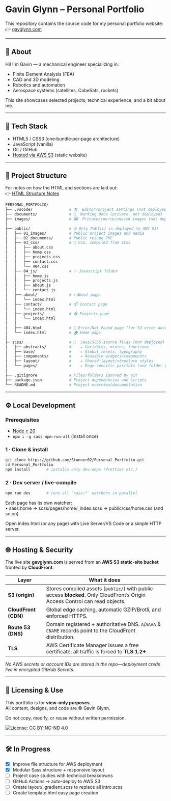 # Gavin Glynn – Personal Portfolio

This repository contains the source code for my personal portfolio website:  
👉 [gavglynn.com](https://gavglynn.com)

---

## 🔭 About

Hi! I'm Gavin — a mechanical engineer specializing in:

- Finite Element Analysis (FEA)
- CAD and 3D modeling
- Robotics and automation
- Aerospace systems (satellites, CubeSats, rockets)

This site showcases selected projects, technical experience, and a bit about me.

---

## 🧰 Tech Stack

- HTML5 / CSS3 (one‑bundle‑per‑page architecture)
- JavaScript (vanilla)
- Git / GitHub
- [Hosted via AWS S3](#hosting--security) (static website)

---

## 📁 Project Structure

For notes on how the HTML and sections are laid out:  
👉 [HTML Structure Notes](documents/html-home-layout.md)

```bash
PERSONAL_PORTFOLIO/
├── .vscode/                # 🛠️  Editor/project settings (not deployed)
├── documents/              # 📑  Working docs (private, not deployed)
├── images/                 # 🖼️  Private/source/unused images (not deployed)
│
├── public/                 # 🌐 Only Public/ is deployed to AWS S3!
│   ├── 01_images/          # Public project images and media
│   ├── 02_documents/       # Public resume PDF
│   ├── 03_css/             # 🎨 CSS, compiled from SCSS
│   │   ├── about.css
│   │   ├── home.css
│   │   ├── projects.css
│   │   ├── contact.css
│   │   └── 404.css
│   ├── 04_js/              # ✨ Javascript folder
│   │   ├── home.js
│   │   ├── projects.js
│   │   ├── about.js
│   │   └── contact.js
│   ├── about/              # ℹ️ About page
│   │   └── index.html
│   ├── contact/            # 📫 Contact page
│   │   └── index.html 
│   ├── projects/           # 🛠️ Projects page 
│   │   └── index.html
│   │
│   ├── 404.html            # 🚫 Error/Not Found page (for S3 error document)
│   └── index.html          # 🏠 Home page
│
├─ scss/                    # 💅  Sass/SCSS source files (not deployed)
│   ├── abstracts/          #    ▸ Variables, mixins, functions
│   ├── base/               #    ▸ Global resets, typography
│   ├── components/         #    ▸ Reusable widgets/components
│   ├── layout/             #    ▸ Shared layout/structure styles
│   └── pages/              #    ▸ Page-specific partials (one folder per page)
│
├── .gitignore              # Files/folders ignored by git
├── package.json            # Project dependencies and scripts
└── README.md               # Project overview/documentation
```
---

## ⚙️ Local Development

### Prerequisites
* [Node ≥ 20](https://nodejs.org/)  
* `npm i -g sass npm-run-all`  (install once)

### 1 · Clone & install

```bash
git clone https://github.com/Stunner02/Personal_Portfolio.git
cd Personal_Portfolio
npm install       # installs only dev-deps (Prettier etc.)
```

### 2 · Dev server / live-compile
```bash
npm run dev       # runs all `sass:*` watchers in parallel
```

Each page has its own watcher:<br>
• sass:home → scss/pages/home/_index.scss → public/css/home.css (and so on).

Open index.html (or any page) with Live Server/VS Code or a simple HTTP server.

---

## 🌐 Hosting & Security

The live site **gavglynn.com** is served from an **AWS S3 static‑site bucket** fronted by **CloudFront**.

| Layer | What it does |
|-------|--------------|
| **S3 (origin)** | Stores compiled assets (`public/`) with public access **blocked**. Only CloudFront’s Origin Access Control can read objects. |
| **CloudFront (CDN)** | Global edge caching, automatic GZIP/Brotli, and enforced HTTPS. |
| **Route 53 (DNS)** | Domain registered + authoritative DNS. `A`/`AAAA` & `CNAME` records point to the CloudFront distribution. |
| **TLS** | AWS Certificate Manager issues a free certificate; all traffic is forced to **TLS 1.2+**. |

_No AWS secrets or account IDs are stored in the repo—deployment creds live in encrypted GitHub Secrets._

---

## 🚫 Licensing & Use

This portfolio is for **view-only purposes**.  
All content, designs, and code are © Gavin Glynn.  

Do not copy, modify, or reuse without written permission.

[![License: CC BY-NC-ND 4.0](https://img.shields.io/badge/License-CC%20BY--NC--ND%204.0-lightgrey.svg)](https://creativecommons.org/licenses/by-nc-nd/4.0/)

---

## 🛠️ In Progress

- [x] Improve file structure for AWS deployment
- [x] Modular Sass structure + responsive layout
- [ ] Project case studies with technical breakdowns
- [ ] GitHub Actions → auto-deploy to AWS S3
- [ ] Create layout/_gradient.scss to replace all intro.scss
- [ ] Create template.html easy page creation
